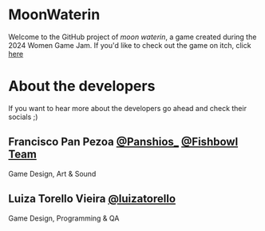 # MoonWaterin

Welcome to the GitHub project of _moon waterin_, a game created during the 2024 Women Game Jam.
If you'd like to check out the game on itch, click [here](https://luizatorello.itch.io/moonwaterin)

# About the developers

If you want to hear more about the developers go ahead and check their socials ;)

## Francisco Pan Pezoa [@Panshios_](href="https://x.com/Panshios_) [@Fishbowl Team](https://www.fishbowlteam.com/)
Game Design, Art & Sound

## Luiza Torello Vieira [@luizatorello](https://x.com/luizatorello)
Game Design, Programming & QA 
